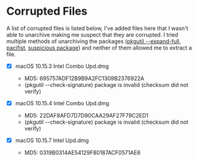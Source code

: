 # Corrupted Files
A list of corrupted files is listed below, I've added files here that I wasn't able to unarchive making me suspect that they are corrupted.
I tried multiple methods of unarchiving the packages ([pkgutil --expand-full](https://www.manpagez.com/man/1/pkgutil/), [pacifist](https://www.charlessoft.com), [suspicious package](https://mothersruin.com/software/SuspiciousPackage/)) and neither of them allowed me to extract a file.

- [x] macOS 10.15.3 Intel Combo Upd.dmg
	- MD5: 695757ADF12B9B9A2FC1309B2376922A
	- (pkgutil --check-signature) package is invalid (checksum did not verify)
	
- [x] macOS 10.15.4 Intel Combo Upd.dmg
	- MD5: 22DAF8AFD7D7D90CAA29AF27F79C2ED1
	- (pkgutil --check-signature) package is invalid (checksum did not verify)

- [x] macOS 10.15.7 Intel Upd.dmg
	- MD5: 0319B0314AE54129F80187ACF0571AE6
